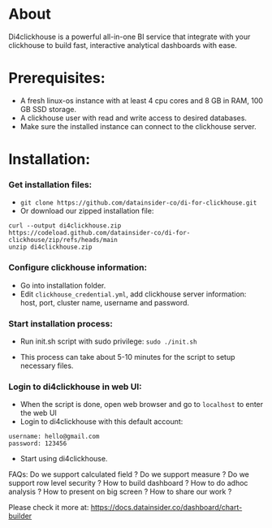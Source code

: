# About

Di4clickhouse is a powerful all-in-one BI service that integrate with your clickhouse to build fast, interactive
analytical dashboards with ease.

# Prerequisites:

- A fresh linux-os instance with at least 4 cpu cores and 8 GB in RAM, 100 GB SSD storage.
- A clickhouse user with read and write access to desired databases.
- Make sure the installed instance can connect to the clickhouse server.

# Installation:

### Get installation files:

- `git clone https://github.com/datainsider-co/di-for-clickhouse.git`
- Or download our zipped installation file:

```shell
curl --output di4clickhouse.zip https://codeload.github.com/datainsider-co/di-for-clickhouse/zip/refs/heads/main
unzip di4clickhouse.zip
```

### Configure clickhouse information:

- Go into installation folder.
- Edit `clickhouse_credential.yml`, add clickhouse server information: host, port, cluster name, username and password.

### Start installation process:

- Run init.sh script with sudo privilege:
  `sudo ./init.sh`

- This process can take about 5-10 minutes for the script to setup necessary files.

### Login to di4clickhouse in web UI:

- When the script is done, open web browser and go to `localhost` to enter the web UI
- Login to di4clickhouse with this default account:

```shell
username: hello@gmail.com
password: 123456
```

- Start using di4clickhouse.

FAQs: 
Do we support calculated field ? 
Do we support measure ? 
Do we support row level security ? 
How to build dashboard ? 
How to do adhoc analysis ? 
How to present on big screen ? 
How to share our work ? 

Please check it more at: https://docs.datainsider.co/dashboard/chart-builder
